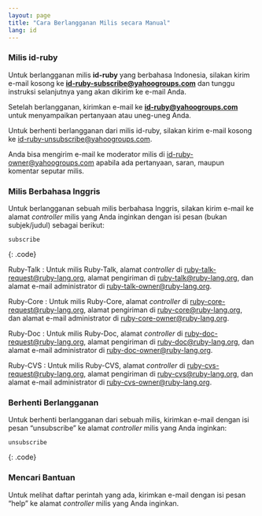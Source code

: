 ```yaml
---
layout: page
title: "Cara Berlangganan Milis secara Manual"
lang: id
---
```


### Milis id-ruby

Untuk berlangganan milis **id-ruby** yang berbahasa Indonesia, silakan
kirim e-mail kosong ke
**[id-ruby-subscribe@yahoogroups.com](mailto:id-ruby-subscribe@yahoogroups.com)**
dan tunggu instruksi selanjutnya yang akan dikirim ke e-mail Anda.

Setelah berlangganan, kirimkan e-mail ke
**[id-ruby@yahoogroups.com](mailto:id-ruby@yahoogroups.com)** untuk
menyampaikan pertanyaan atau uneg-uneg Anda.

Untuk berhenti berlangganan dari milis id-ruby, silakan kirim e-mail
kosong ke
[id-ruby-unsubscribe@yahoogroups.com](mailto:id-ruby-subscribe@yahoogroups.com).

Anda bisa mengirim e-mail ke moderator milis di
[id-ruby-owner@yahoogroups.com](mailto:id-ruby-owner@yahoogroups.com)
apabila ada pertanyaan, saran, maupun komentar seputar milis.

### Milis Berbahasa Inggris

Untuk berlangganan sebuah milis berbahasa Inggris, silakan kirim e-mail
ke alamat *controller* milis yang Anda inginkan dengan isi pesan (bukan
subjek/judul) sebagai berikut:

    subscribe
{: .code}

Ruby-Talk
: Untuk milis Ruby-Talk, alamat *controller* di
  [ruby-talk-request@ruby-lang.org](mailto:ruby-talk-request@ruby-lang.org),
  alamat pengiriman di
  [ruby-talk@ruby-lang.org](mailto:ruby-talk@ruby-lang.org), dan alamat
  e-mail administrator di
  [ruby-talk-owner@ruby-lang.org](mailto:ruby-talk-owner@ruby-lang.org).

Ruby-Core
: Untuk milis Ruby-Core, alamat *controller* di
  [ruby-core-request@ruby-lang.org](mailto:ruby-core-request@ruby-lang.org),
  alamat pengiriman di
  [ruby-core@ruby-lang.org](mailto:ruby-core@ruby-lang.org), dan alamat
  e-mail administrator di
  [ruby-core-owner@ruby-lang.org](mailto:ruby-core-owner@ruby-lang.org).

Ruby-Doc
: Untuk milis Ruby-Doc, alamat *controller* di
  [ruby-doc-request@ruby-lang.org](mailto:ruby-doc-request@ruby-lang.org),
  alamat pengiriman di
  [ruby-doc@ruby-lang.org](mailto:ruby-doc@ruby-lang.org), dan alamat
  e-mail administrator di
  [ruby-doc-owner@ruby-lang.org](mailto:ruby-doc-owner@ruby-lang.org).

Ruby-CVS
: Untuk milis Ruby-CVS, alamat *controller* di
  [ruby-cvs-request@ruby-lang.org](mailto:ruby-cvs-request@ruby-lang.org),
  alamat pengiriman di
  [ruby-cvs@ruby-lang.org](mailto:ruby-cvs@ruby-lang.org), dan alamat
  e-mail administrator di
  [ruby-cvs-owner@ruby-lang.org](mailto:ruby-cvs-owner@ruby-lang.org).

### Berhenti Berlangganan

Untuk berhenti berlangganan dari sebuah milis, kirimkan e-mail dengan
isi pesan “unsubscribe” ke alamat *controller* milis yang Anda inginkan:

    unsubscribe
{: .code}

### Mencari Bantuan

Untuk melihat daftar perintah yang ada, kirimkan e-mail dengan isi pesan
“help” ke alamat *controller* milis yang Anda inginkan.

